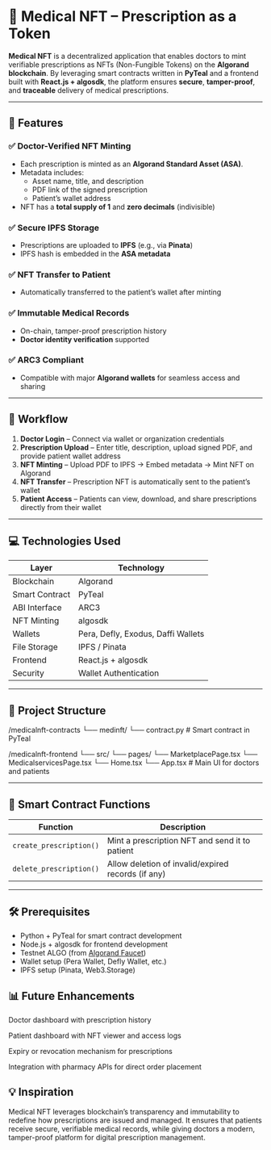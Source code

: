 # 🏥 Medical NFT – Prescription as a Token

**Medical NFT** is a decentralized application that enables doctors to mint verifiable prescriptions as NFTs (Non-Fungible Tokens) on the **Algorand blockchain**. By leveraging smart contracts written in **PyTeal** and a frontend built with **React.js + algosdk**, the platform ensures **secure**, **tamper-proof**, and **traceable** delivery of medical prescriptions.

---

## 🚀 Features

### ✅ Doctor-Verified NFT Minting
- Each prescription is minted as an **Algorand Standard Asset (ASA)**.
- Metadata includes:
  - Asset name, title, and description
  - PDF link of the signed prescription
  - Patient’s wallet address
- NFT has a **total supply of 1** and **zero decimals** (indivisible)

### ✅ Secure IPFS Storage
- Prescriptions are uploaded to **IPFS** (e.g., via **Pinata**)
- IPFS hash is embedded in the **ASA metadata**

### ✅ NFT Transfer to Patient
- Automatically transferred to the patient’s wallet after minting

### ✅ Immutable Medical Records
- On-chain, tamper-proof prescription history
- **Doctor identity verification** supported

### ✅ ARC3 Compliant
- Compatible with major **Algorand wallets** for seamless access and sharing

---

## 🔗 Workflow

1. **Doctor Login** – Connect via wallet or organization credentials  
2. **Prescription Upload** – Enter title, description, upload signed PDF, and provide patient wallet address  
3. **NFT Minting** – Upload PDF to IPFS → Embed metadata → Mint NFT on Algorand  
4. **NFT Transfer** – Prescription NFT is automatically sent to the patient’s wallet  
5. **Patient Access** – Patients can view, download, and share prescriptions directly from their wallet  

---

## 💻 Technologies Used

| Layer           | Technology                          |
|----------------|-------------------------------------|
| Blockchain      | Algorand                            |
| Smart Contract  | PyTeal                              |
| ABI Interface   | ARC3                                |
| NFT Minting     | algosdk                             |
| Wallets         | Pera, Defly, Exodus, Daffi Wallets  |
| File Storage    | IPFS / Pinata                       |
| Frontend        | React.js + algosdk                  |
| Security        | Wallet Authentication               |

---

## 📂 Project Structure

/medicalnft-contracts
└── medinft/
    └── contract.py # Smart contract in PyTeal

/medicalnft-frontend
└── src/
    └── pages/
          └── MarketplacePage.tsx
          └── MedicalservicesPage.tsx
└── Home.tsx
└── App.tsx # Main UI for doctors and patients

---

## 🧠 Smart Contract Functions

| Function                       | Description                                        |
|-------------------------------|----------------------------------------------------|
| `create_prescription()`       | Mint a prescription NFT and send it to patient     |
| `delete_prescription()`       | Allow deletion of invalid/expired records (if any) |

---

## 🛠 Prerequisites

- Python + PyTeal for smart contract development
- Node.js + algosdk for frontend development
- Testnet ALGO (from [Algorand Faucet](https://bank.testnet.algorand.network/))
- Wallet setup (Pera Wallet, Defly Wallet, etc.)
- IPFS setup (Pinata, Web3.Storage)

## 📊 Future Enhancements
Doctor dashboard with prescription history

Patient dashboard with NFT viewer and access logs

Expiry or revocation mechanism for prescriptions

Integration with pharmacy APIs for direct order placement

## 💡 Inspiration
Medical NFT leverages blockchain’s transparency and immutability to redefine how prescriptions are issued and managed. It ensures that patients receive secure, verifiable medical records, while giving doctors a modern, tamper-proof platform for digital prescription management.
